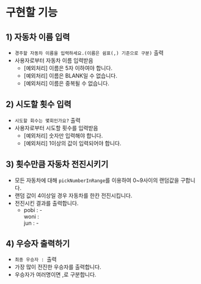 # 구현할 기능

## 1) 자동차 이름 입력
* `경주할 자동차 이름을 입력하세요.(이름은 쉼표(,) 기준으로 구분)` 출력
* 사용자로부터 자동차 이름 입력받음
  * [예외처리] 이름은 5자 이하여야 합니다.
  * [예외처리] 이름은 BLANK일 수 없습니다.
  * [예외처리] 이름은 중복될 수 없습니다.

## 2) 시도할 횟수 입력
* `시도할 회수는 몇회인가요?` 출력
* 사용자로부터 시도할 횟수를 입력받음
  * [예외처리] 숫자만 입력해야 합니다.
  * [예외처리] 1이상의 값이 입력되어야 합니다.

## 3) 횟수만큼 자동차 전진시키기
* 모든 자동차에 대해 `pickNumberInRange`를 이용하여 0~9사이의 랜덤값을 구합니다.
* 랜덤 값이 4이상일 경우 자동차를 한칸 전진시킵니다.
* 전진시킨 결과를 출력합니다.
  * pobi : - <br>
    woni : <br>
    jun : - <br>

## 4) 우승자 출력하기
* `최종 우승자 : `출력
* 가장 많이 전진한 우승자를 출력합니다.
* 우승자가 여러명이면 ,로 구분합니다.
